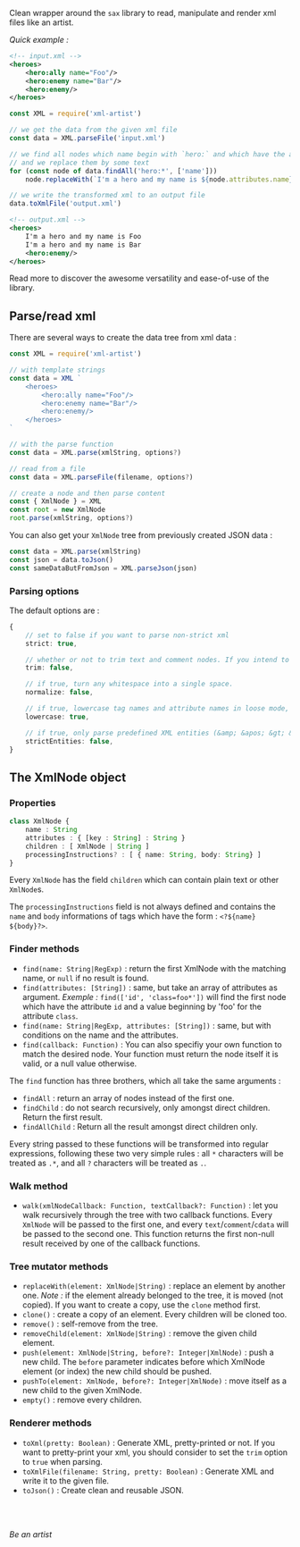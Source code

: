 
Clean wrapper around the `sax` library to read, manipulate and render xml files like an artist.

*Quick example :*

```xml
<!-- input.xml -->
<heroes>
    <hero:ally name="Foo"/>
    <hero:enemy name="Bar"/>
    <hero:enemy/>
</heroes>
```

```javascript
const XML = require('xml-artist')

// we get the data from the given xml file
const data = XML.parseFile('input.xml')

// we find all nodes which name begin with `hero:` and which have the attribute `name`
// and we replace them by some text
for (const node of data.findAll('hero:*', ['name']))
    node.replaceWith(`I'm a hero and my name is ${node.attributes.name}`)

// we write the transformed xml to an output file
data.toXmlFile('output.xml')
```


```xml
<!-- output.xml -->
<heroes>
    I'm a hero and my name is Foo
    I'm a hero and my name is Bar
    <hero:enemy/>
</heroes>
```

Read more to discover the awesome versatility and ease-of-use of the library.


## Parse/read xml

There are several ways to create the data tree from xml data :

```javascript
const XML = require('xml-artist')

// with template strings
const data = XML `
    <heroes>
        <hero:ally name="Foo"/>
        <hero:enemy name="Bar"/>
        <hero:enemy/>
    </heroes>
`

// with the parse function
const data = XML.parse(xmlString, options?)

// read from a file
const data = XML.parseFile(filename, options?)

// create a node and then parse content
const { XmlNode } = XML
const root = new XmlNode
root.parse(xmlString, options?)

```

You can also get your `XmlNode` tree from previously created JSON data :

```javascript
const data = XML.parse(xmlString)
const json = data.toJson()
const sameDataButFromJson = XML.parseJson(json)
```

### Parsing options

The default options are :

``` typescript
{
    // set to false if you want to parse non-strict xml
    strict: true,

    // whether or not to trim text and comment nodes. If you intend to pretty print, you should set it to true
    trim: false,

    // if true, turn any whitespace into a single space.
    normalize: false,

    // if true, lowercase tag names and attribute names in loose mode, rather than uppercasing them
    lowercase: true,

    // if true, only parse predefined XML entities (&amp; &apos; &gt; &lt; and &quot;)
    strictEntities: false,
}
```


## The XmlNode object

### Properties

``` typescript
class XmlNode {
    name : String
    attributes : { [key : String] : String }
    children : [ XmlNode | String ]
    processingInstructions? : [ { name: String, body: String} ]
}
```

Every `XmlNode` has the field `children` which can contain plain text or other `XmlNode`s.

The `processingInstructions` field is not always defined and contains the `name` and `body` informations of tags which have the form : `<?${name} ${body}?>`.


### Finder methods

- `find(name: String|RegExp)` : return the first XmlNode with the matching name, or `null` if no result is found.
- `find(attributes: [String])` : same, but take an array of attributes as argument. *Exemple :* `find(['id', 'class=foo*'])` will find the first node which have the attribute `id` and a value beginning by 'foo' for the attribute `class`.
- `find(name: String|RegExp, attributes: [String])` : same, but with conditions on the name and the attributes. 
- `find(callback: Function)` : You can also specifiy your own function to match the desired node. Your function must return the node itself it is valid, or a null value otherwise.

The `find` function has three brothers, which all take the same arguments :

- `findAll` : return an array of nodes instead of the first one.
- `findChild` : do not search recursively, only amongst direct children. Return the first result.
- `findAllChild` : Return all the result amongst direct children only.

Every string passed to these functions will be transformed into regular expressions, following these two very simple rules : all `*` characters will be treated as `.*`, and all `?` characters will be treated as `.`.


### Walk method

- `walk(xmlNodeCallback: Function, textCallback?: Function)` : let you walk recursively through the tree with two callback functions. Every `XmlNode` will be passed to the first one, and every `text`/`comment`/`cdata` will be passed to the second one. This function returns the first non-null result received by one of the callback functions.


### Tree mutator methods

- `replaceWith(element: XmlNode|String)` : replace an element by another one. *Note :* if the element already belonged to the tree, it is moved (not copied). If you want to create a copy, use the `clone` method first.
- `clone()` : create a copy of an element. Every children will be cloned too.
- `remove()` : self-remove from the tree.
- `removeChild(element: XmlNode|String)` : remove the given child element.
- `push(element: XmlNode|String, before?: Integer|XmlNode)` : push a new child. The `before` parameter indicates before which XmlNode element (or index) the new child should be pushed.
- `pushTo(element: XmlNode, before?: Integer|XmlNode)` : move itself as a new child to the given XmlNode.
- `empty()` : remove every children.

### Renderer methods

- `toXml(pretty: Boolean)` : Generate XML, pretty-printed or not. If you want to pretty-print your xml, you should consider to set the `trim` option to `true` when parsing.
- `toXmlFile(filename: String, pretty: Boolean)` : Generate XML and write it to the given file.
- `toJson()` : Create clean and reusable JSON.


<br>
<br>

*Be an artist*
